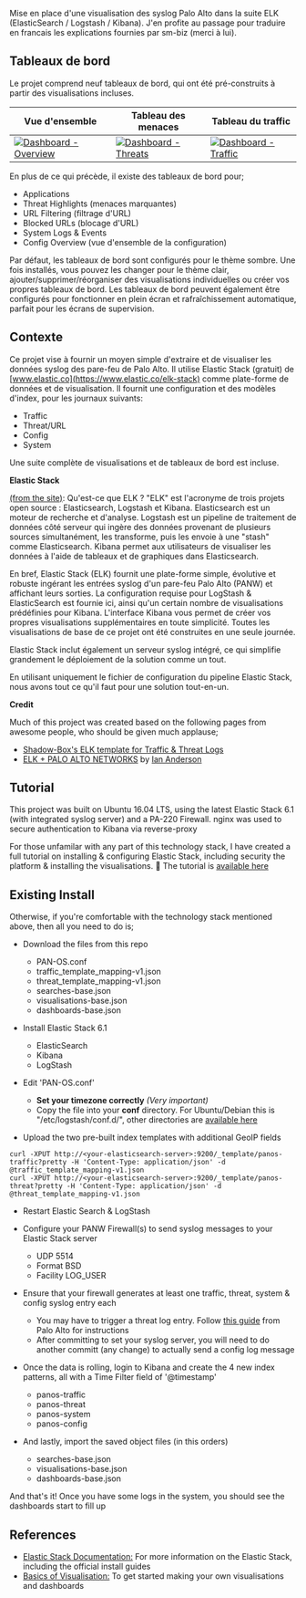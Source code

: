 Mise en place d'une visualisation des syslog Palo Alto dans la suite ELK (ElasticSearch / Logstash / Kibana). 
J'en profite au passage pour traduire en francais les explications fournies par sm-biz (merci à lui).


## Tableaux de bord

Le projet comprend neuf tableaux de bord, qui ont été pré-construits à partir des visualisations incluses.

Vue d'ensemble | Tableau des menaces | Tableau du traffic
------------ | ------------- | -------------
[![Dashboard - Overview](https://i.imgur.com/xxl0XCfm.png)](https://i.imgur.com/xxl0XCf.png) | [![Dashboard - Threats](https://i.imgur.com/obE4dIbm.png)](https://i.imgur.com/obE4dIb.png) | [![Dashboard - Traffic](https://i.imgur.com/xuxsmnom.png)](https://i.imgur.com/xuxsmno.png)

En plus de ce qui précède, il existe des tableaux de bord pour;
* Applications
* Threat Highlights (menaces marquantes)
* URL Filtering (filtrage d'URL)
* Blocked URLs (blocage d'URL)
* System Logs & Events
* Config Overview (vue d'ensemble de la configuration)

Par défaut, les tableaux de bord sont configurés pour le thème sombre.
Une fois installés, vous pouvez les changer pour le thème clair, ajouter/supprimer/réorganiser des visualisations individuelles ou créer vos propres tableaux de bord.
Les tableaux de bord peuvent également être configurés pour fonctionner en plein écran et rafraîchissement automatique, parfait pour les écrans de supervision.


## Contexte

Ce projet vise à fournir un moyen simple d'extraire et de visualiser les données syslog des pare-feu de Palo Alto.
Il utilise Elastic Stack (gratuit) de [www.elastic.co](https://www.elastic.co/elk-stack) comme plate-forme de données et de visualisation. Il fournit une configuration et des modèles d'index, pour les journaux suivants:

* Traffic
* Threat/URL
* Config
* System

Une suite complète de visualisations et de tableaux de bord est incluse.


**Elastic Stack**

[(from the site)](https://www.elastic.co/elk-stack): Qu'est-ce que ELK ? "ELK" est l'acronyme de trois projets open source : Elasticsearch, Logstash et Kibana. Elasticsearch est un moteur de recherche et d'analyse. Logstash est un pipeline de traitement de données côté serveur qui ingère des données provenant de plusieurs sources simultanément, les transforme, puis les envoie à une "stash" comme Elasticsearch. Kibana permet aux utilisateurs de visualiser les données à l'aide de tableaux et de graphiques dans Elasticsearch.

En bref, Elastic Stack (ELK) fournit une plate-forme simple, évolutive et robuste ingérant les entrées syslog d'un pare-feu Palo Alto (PANW) et affichant leurs sorties. La configuration requise pour LogStash & ElasticSearch est fournie ici, ainsi qu'un certain nombre de visualisations prédéfinies pour Kibana. L'interface Kibana vous permet de créer vos propres visualisations supplémentaires en toute simplicité. Toutes les visualisations de base de ce projet ont été construites en une seule journée.

Elastic Stack inclut également un serveur syslog intégré, ce qui simplifie grandement le déploiement de la solution comme un tout.

En utilisant uniquement le fichier de configuration du pipeline Elastic Stack, nous avons tout ce qu'il faut pour une solution tout-en-un.  

**Credit**

Much of this project was created based on the following pages from awesome people, who should be given much applause;
* [Shadow-Box's ELK template for Traffic & Threat Logs](https://github.com/shadow-box/Palo-Alto-Networks-ELK-Stack)
* [ELK + PALO ALTO NETWORKS](https://anderikistan.com/2016/03/26/elk-palo-alto-networks/) by [Ian Anderson](https://twitter.com/anderikistan)


## Tutorial

This project was built on Ubuntu 16.04 LTS, using the latest Elastic Stack 6.1 (with integrated syslog server) and a PA-220 Firewall.
nginx was used to secure authentication to Kibana via reverse-proxy

For those unfamilar with any part of this technology stack, I have created a full tutorial on installing & configuring Elastic Stack, including security the platform & installing the visualisations. :blue_book: The tutorial is [available here](https://github.com/sm-biz/paloalto-elasticstack-viz/wiki)


## Existing Install

Otherwise, if you're comfortable with the technology stack mentioned above, then all you need to do is;

- Download the files from this repo
  - PAN-OS.conf
  - traffic_template_mapping-v1.json
  - threat_template_mapping-v1.json
  - searches-base.json
  - visualisations-base.json
  - dashboards-base.json

- Install Elastic Stack 6.1
  - ElasticSearch
  - Kibana
  - LogStash
- Edit 'PAN-OS.conf'
  - **Set your timezone correctly** *(Very important)*
  - Copy the file into your **conf** directory. For Ubuntu/Debian this is "/etc/logstash/conf.d/", other directories are [available here](https://www.elastic.co/guide/en/logstash/current/dir-layout.html)

- Upload the two pre-built index templates with additional GeoIP fields
```
curl -XPUT http://<your-elasticsearch-server>:9200/_template/panos-traffic?pretty -H 'Content-Type: application/json' -d @traffic_template_mapping-v1.json
curl -XPUT http://<your-elasticsearch-server>:9200/_template/panos-threat?pretty -H 'Content-Type: application/json' -d @threat_template_mapping-v1.json
```    
- Restart Elastic Search & LogStash
- Configure your PANW Firewall(s) to send syslog messages to your Elastic Stack server
  - UDP 5514
  - Format BSD
  - Facility LOG_USER
  
- Ensure that your firewall generates at least one traffic, threat, system & config syslog entry each
  - You may have to trigger a threat log entry. Follow [this guide](https://live.paloaltonetworks.com/t5/Management-Articles/How-to-Test-Threat-Prevention-Using-a-Web-Browser/ta-p/62073) from Palo Alto for instructions
  - After committing to set your syslog server, you will need to do another committ (any change) to actually send a config log message
  
- Once the data is rolling, login to Kibana and create the 4 new index patterns, all with a Time Filter field of '@timestamp'
  - panos-traffic
  - panos-threat
  - panos-system
  - panos-config

- And lastly, import the saved object files (in this orders)
  - searches-base.json
  - visualisations-base.json
  - dashboards-base.json
  
And that's it! Once you have some logs in the system, you should see the dashboards start to fill up
  
 
## References

* [Elastic Stack Documentation:](https://www.elastic.co/guide/en/elasticsearch/reference/6.1/index.html) For more information on the Elastic Stack, including the official install guides
* [Basics of Visualisation:](https://www.elastic.co/guide/en/kibana/6.1/tutorial-visualizing.html) To get started making your own visualisations and dashboards
